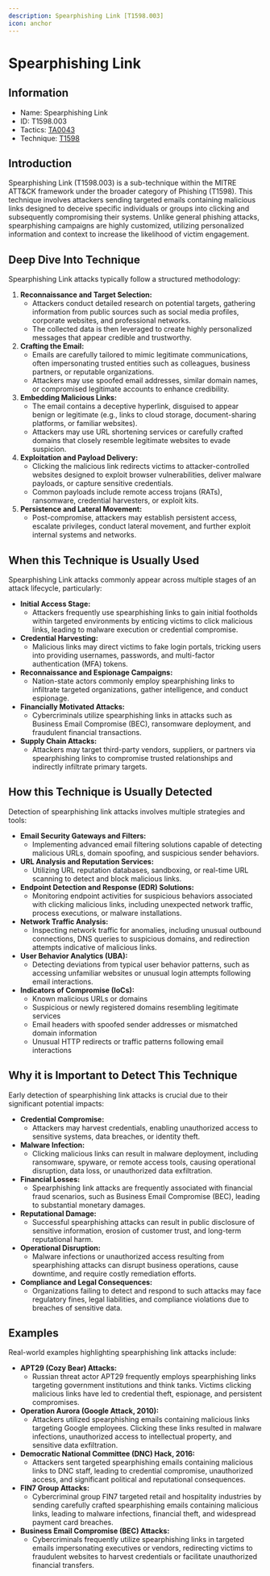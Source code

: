 ```yaml
---
description: Spearphishing Link [T1598.003]
icon: anchor
---
```


# Spearphishing Link

## Information

- Name: Spearphishing Link
- ID: T1598.003
- Tactics: [TA0043](../TA0043/TA0043.md)
- Technique: [T1598](T1598.md)

## Introduction

Spearphishing Link (T1598.003) is a sub-technique within the MITRE ATT\&CK framework under the broader category of Phishing (T1598). This technique involves attackers sending targeted emails containing malicious links designed to deceive specific individuals or groups into clicking and subsequently compromising their systems. Unlike general phishing attacks, spearphishing campaigns are highly customized, utilizing personalized information and context to increase the likelihood of victim engagement.

## Deep Dive Into Technique

Spearphishing Link attacks typically follow a structured methodology:

1. **Reconnaissance and Target Selection:**
   - Attackers conduct detailed research on potential targets, gathering information from public sources such as social media profiles, corporate websites, and professional networks.
   - The collected data is then leveraged to create highly personalized messages that appear credible and trustworthy.
2. **Crafting the Email:**
   - Emails are carefully tailored to mimic legitimate communications, often impersonating trusted entities such as colleagues, business partners, or reputable organizations.
   - Attackers may use spoofed email addresses, similar domain names, or compromised legitimate accounts to enhance credibility.
3. **Embedding Malicious Links:**
   - The email contains a deceptive hyperlink, disguised to appear benign or legitimate (e.g., links to cloud storage, document-sharing platforms, or familiar websites).
   - Attackers may use URL shortening services or carefully crafted domains that closely resemble legitimate websites to evade suspicion.
4. **Exploitation and Payload Delivery:**
   - Clicking the malicious link redirects victims to attacker-controlled websites designed to exploit browser vulnerabilities, deliver malware payloads, or capture sensitive credentials.
   - Common payloads include remote access trojans (RATs), ransomware, credential harvesters, or exploit kits.
5. **Persistence and Lateral Movement:**
   - Post-compromise, attackers may establish persistent access, escalate privileges, conduct lateral movement, and further exploit internal systems and networks.

## When this Technique is Usually Used

Spearphishing Link attacks commonly appear across multiple stages of an attack lifecycle, particularly:

- **Initial Access Stage:**
  - Attackers frequently use spearphishing links to gain initial footholds within targeted environments by enticing victims to click malicious links, leading to malware execution or credential compromise.
- **Credential Harvesting:**
  - Malicious links may direct victims to fake login portals, tricking users into providing usernames, passwords, and multi-factor authentication (MFA) tokens.
- **Reconnaissance and Espionage Campaigns:**
  - Nation-state actors commonly employ spearphishing links to infiltrate targeted organizations, gather intelligence, and conduct espionage.
- **Financially Motivated Attacks:**
  - Cybercriminals utilize spearphishing links in attacks such as Business Email Compromise (BEC), ransomware deployment, and fraudulent financial transactions.
- **Supply Chain Attacks:**
  - Attackers may target third-party vendors, suppliers, or partners via spearphishing links to compromise trusted relationships and indirectly infiltrate primary targets.

## How this Technique is Usually Detected

Detection of spearphishing link attacks involves multiple strategies and tools:

- **Email Security Gateways and Filters:**
  - Implementing advanced email filtering solutions capable of detecting malicious URLs, domain spoofing, and suspicious sender behaviors.
- **URL Analysis and Reputation Services:**
  - Utilizing URL reputation databases, sandboxing, or real-time URL scanning to detect and block malicious links.
- **Endpoint Detection and Response (EDR) Solutions:**
  - Monitoring endpoint activities for suspicious behaviors associated with clicking malicious links, including unexpected network traffic, process executions, or malware installations.
- **Network Traffic Analysis:**
  - Inspecting network traffic for anomalies, including unusual outbound connections, DNS queries to suspicious domains, and redirection attempts indicative of malicious links.
- **User Behavior Analytics (UBA):**
  - Detecting deviations from typical user behavior patterns, such as accessing unfamiliar websites or unusual login attempts following email interactions.
- **Indicators of Compromise (IoCs):**
  - Known malicious URLs or domains
  - Suspicious or newly registered domains resembling legitimate services
  - Email headers with spoofed sender addresses or mismatched domain information
  - Unusual HTTP redirects or traffic patterns following email interactions

## Why it is Important to Detect This Technique

Early detection of spearphishing link attacks is crucial due to their significant potential impacts:

- **Credential Compromise:**
  - Attackers may harvest credentials, enabling unauthorized access to sensitive systems, data breaches, or identity theft.
- **Malware Infection:**
  - Clicking malicious links can result in malware deployment, including ransomware, spyware, or remote access tools, causing operational disruption, data loss, or unauthorized data exfiltration.
- **Financial Losses:**
  - Spearphishing link attacks are frequently associated with financial fraud scenarios, such as Business Email Compromise (BEC), leading to substantial monetary damages.
- **Reputational Damage:**
  - Successful spearphishing attacks can result in public disclosure of sensitive information, erosion of customer trust, and long-term reputational harm.
- **Operational Disruption:**
  - Malware infections or unauthorized access resulting from spearphishing attacks can disrupt business operations, cause downtime, and require costly remediation efforts.
- **Compliance and Legal Consequences:**
  - Organizations failing to detect and respond to such attacks may face regulatory fines, legal liabilities, and compliance violations due to breaches of sensitive data.

## Examples

Real-world examples highlighting spearphishing link attacks include:

- **APT29 (Cozy Bear) Attacks:**
  - Russian threat actor APT29 frequently employs spearphishing links targeting government institutions and think tanks. Victims clicking malicious links have led to credential theft, espionage, and persistent compromises.
- **Operation Aurora (Google Attack, 2010):**
  - Attackers utilized spearphishing emails containing malicious links targeting Google employees. Clicking these links resulted in malware infections, unauthorized access to intellectual property, and sensitive data exfiltration.
- **Democratic National Committee (DNC) Hack, 2016:**
  - Attackers sent targeted spearphishing emails containing malicious links to DNC staff, leading to credential compromise, unauthorized access, and significant political and reputational consequences.
- **FIN7 Group Attacks:**
  - Cybercriminal group FIN7 targeted retail and hospitality industries by sending carefully crafted spearphishing emails containing malicious links, leading to malware infections, financial theft, and widespread payment card breaches.
- **Business Email Compromise (BEC) Attacks:**
  - Cybercriminals frequently utilize spearphishing links in targeted emails impersonating executives or vendors, redirecting victims to fraudulent websites to harvest credentials or facilitate unauthorized financial transfers.
